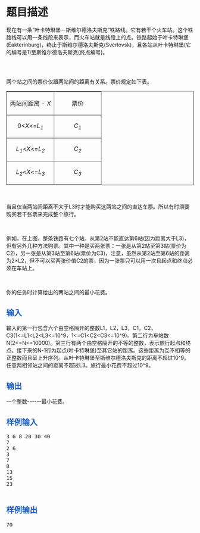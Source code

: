 # 题目描述


<p>
现在有一条“叶卡特琳堡－斯维尔德洛夫斯克”铁路线。它有若干个火车站。这个铁路线可以用一条线段来表示，而火车站就是线段上的点。铁路起始于叶卡特琳堡(Eakterinburg)，终止于斯维尔德洛夫斯克(Sverlovsk)，且各站从叶卡特琳堡(它的编号是1)至斯维尔德洛夫斯克(终点编号)。
</p>
<img alt="" src="../../mw/images/8/8b/Ural_rail.png"/><br/>
<p>
<br/>
</p>
两个站之间的票价仅跟两站间的距离有关系。票价规定如下表。
<table border="1" cellpadding="9" cellspacing="1" width="473">
<tbody>
<tr>
<td valign="top" width="50%">
<span> </span> 
<p align="center">
<span>两站间距离 - <i>X</i></span> 
</p>
</td>
<td valign="top" width="50%">
<p align="center">
<span>票价</span> 
</p>
</td>
</tr>
<tr>
<td valign="top" width="50%">
<span> </span> 
<p align="center">
<span>0&lt;<i>X</i>&lt;=<i>L<sub>1</sub></i></span> 
</p>
</td>
<td valign="top" width="50%">
<i><span> </span></i> 
<p align="center">
<i><span>C<sub>1</sub></span></i> 
</p>
</td>
</tr>
<tr>
<td valign="top" width="50%">
<i><span> </span></i> 
<p align="center">
<i><span>L<sub>1</sub></span></i><span>&lt;<i>X</i>&lt;=<i>L<sub>2</sub></i></span> 
</p>
</td>
<td valign="top" width="50%">
<i><span> </span></i> 
<p align="center">
<i><span>C<sub>2</sub></span></i> 
</p>
</td>
</tr>
<tr>
<td valign="top" width="50%">
<i><span> </span></i> 
<p align="center">
<i><span>L<sub>2</sub></span></i><span>&lt;<i>X</i>&lt;=<i>L<sub>3</sub></i></span> 
</p>
</td>
<td valign="top" width="50%">
<i><span> </span></i> 
<p align="center">
<i><span>C<sub>3</sub></span></i> 
</p>
</td>
</tr>
</tbody>
</table>
<p>
<br/>
</p>
<p>
当且仅当两站间距离不大于L3时才能购买这两站之间的直达车票。所以有时须要购买若干张票来完成整个旅行。
</p>
<p>
<br/>
</p>
<p>
例如，在上图，整条铁路有七个站。从第2站不能直达第6站(因为距离大于L3)，但有另外几种方法购票。其中一种是买两张票：一张是从第2站至第3站(票价为C2)，另一张是从第3站至第6站(票价为C3)，注意，虽然从第2站至第6站的距离为2×L2，但不可以买两张价值C2的票，因为一张票只可以用一次且起点和终点必须在车站上。
</p>
<p>
<br/>
</p>
<p>
你的任务时计算给出的两站之间的最小花费。
</p>
<h2 style="color:#1A5CC8;">
输入
</h2>
<p>
输入的第一行包含六个由空格隔开的整数L1，L2，L3，C1，C2，C3(1&lt;=L1&lt;L2&lt;L3&lt;=10^9，1&lt;=C1&lt;C2&lt;C3&lt;=10^9)。第二行为车站数N(2&lt;=N&lt;=10000)。第三行有两个由空格隔开的不等的整数，表示旅行起点和终点。接下来的N-1行为起点(叶卡特琳堡)至其它站的距离。这些距离为互不相等的正整数而且呈上升序列。从叶卡特琳堡至斯维尔德洛夫斯克的距离不超过10^9。任意两相邻站之间的距离不超过L3。旅行最小花费不超过10^9。<l2<l3<=10^9，1<=c1<c2<c3<=10^9)。第二行为车站数n(2<=n<=10000)。第三行有两个由空格隔开的不等的整数，表示旅行起点和终点。接下来的n-1行为起点(叶卡特琳堡)至其它站的距离。这些距离为互不相等的正整数而且呈上升序列。从叶卡特琳堡至斯维尔德洛夫斯克的距离不超过10^9。任意两相邻站之间的距离不超过l3。旅行最小花费不超过10^9。< p=""></l2<l3<=10^9，1<=c1<c2<c3<=10^9)。第二行为车站数n(2<=n<=10000)。第三行有两个由空格隔开的不等的整数，表示旅行起点和终点。接下来的n-1行为起点(叶卡特琳堡)至其它站的距离。这些距离为互不相等的正整数而且呈上升序列。从叶卡特琳堡至斯维尔德洛夫斯克的距离不超过10^9。任意两相邻站之间的距离不超过l3。旅行最小花费不超过10^9。<>
</p>
<h2 style="color:#1A5CC8;">
输出
</h2>
<p>
一个整数------最小花费。
</p>
<h2 style="color:#1A5CC8;">
样例输入
</h2>
<pre>3 6 8 20 30 40
7
2 6
3
7
8
13
15
23

</pre>
<h2 style="color:#1A5CC8;">
样例输出
</h2>
<pre>70</pre>
